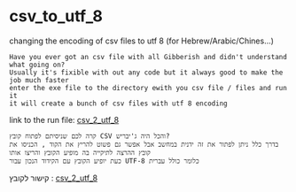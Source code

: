 # csv_to_utf_8
changing the encoding of csv files to utf 8 (for Hebrew/Arabic/Chines...)
```
Have you ever got an csv file with all Gibberish and didn't understand what going on?
Usually it's fixible with out any code but it always good to make the job much faster
enter the exe file to the directory ewith you csv file / files and run it 
it will create a bunch of csv files with utf 8 encoding
```
link to the run file:
[csv_2_utf_8](https://drive.google.com/file/d/1WCuuPt2MotrrPrQMqfTH6N-dE87vtTTD/view?usp=sharing)


```
קרה לכם שניסיתם לפתוח קובץ CSV והכל היה ג'יבריש?
בדרך כלל ניתן לפתור את זה ידנית במחשב אבל אפשר גם פשוט להריץ את הקוד , הכניסו את קובץ ההרצה לתיקייה בה מופיע הקובץ והריצו אותו
כעת יופיע הקובץ עם הקידוד הנכון עבור UTF-8 כלומר כולל עברית
```
קישור לקובץ : 
[csv_2_utf_8](https://drive.google.com/file/d/1WCuuPt2MotrrPrQMqfTH6N-dE87vtTTD/view?usp=sharing)
